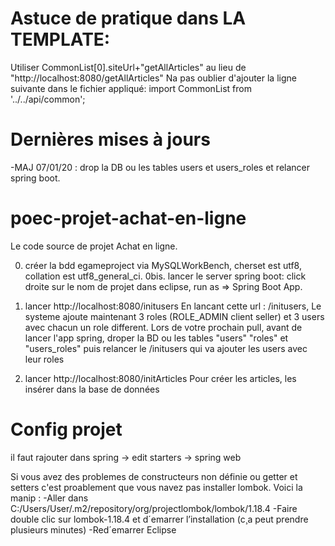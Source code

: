 # Astuce de pratique dans LA TEMPLATE: 
Utiliser CommonList[0].siteUrl+"getAllArticles" au lieu de "http://localhost:8080/getAllArticles"
Na pas oublier d'ajouter la ligne suivante dans le fichier appliqué:
import CommonList from '../../api/common';


# Dernières mises à jours
-MAJ 07/01/20 : drop la DB ou les tables users et users_roles et relancer spring boot.


# poec-projet-achat-en-ligne
Le code source de projet Achat en ligne. 

0. créer la bdd egameproject via MySQLWorkBench, cherset est utf8, collation est utf8_general_ci.
0bis. lancer le server spring boot: click droite sur le nom de projet dans eclipse, run as => Spring Boot App.

1. lancer http://localhost:8080/initusers
En lancant cette url : /initusers, Le systeme ajoute maintenant 3 roles (ROLE_ADMIN client seller) et 3 users avec chacun un role different. Lors de votre prochain pull, avant de lancer l'app spring, droper la BD ou les tables "users" "roles" et "users_roles" puis relancer le /initusers qui va ajouter les users avec leur roles
2. lancer http://localhost:8080/initArticles
Pour créer les articles, les insérer dans la base de données

# Config projet
il faut rajouter dans spring -> edit starters -> spring web

Si vous avez des problemes de constructeurs non définie ou getter et setters c'est proablement que vous navez pas installer lombok.
Voici la manip :
-Aller dans C:/Users/User/.m2/repository/org/projectlombok/lombok/1.18.4
-Faire double clic sur lombok-1.18.4 et d´emarrer l’installation (c¸a peut prendre plusieurs minutes)
-Red´emarrer Eclipse
